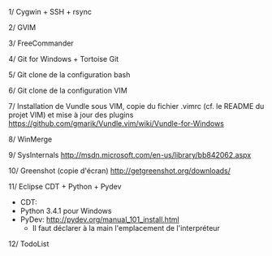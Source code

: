 1/ Cygwin + SSH + rsync

2/ GVIM

3/ FreeCommander

4/ Git for Windows + Tortoise Git

5/ Git clone de la configuration bash

6/ Git clone de la configuration VIM

7/ Installation de Vundle sous VIM, copie du fichier .vimrc (cf. le README du projet VIM) et mise à jour des plugins
https://github.com/gmarik/Vundle.vim/wiki/Vundle-for-Windows

8/ WinMerge

9/ SysInternals
http://msdn.microsoft.com/en-us/library/bb842062.aspx

10/ Greenshot (copie d'écran)
http://getgreenshot.org/downloads/

11/ Eclipse CDT + Python + Pydev
  - CDT: 
  - Python 3.4.1 pour Windows
  - PyDev: http://pydev.org/manual_101_install.html
    - Il faut déclarer à la main l'emplacement de l'interpréteur

12/ TodoList
